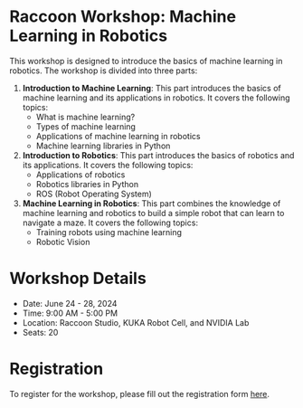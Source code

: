# Raccoon Workshop: Machine Learning in Robotics

This workshop is designed to introduce the basics of machine learning in robotics. The workshop is divided into three parts:

1. **Introduction to Machine Learning**: This part introduces the basics of machine learning and its applications in robotics. It covers the following topics:
    - What is machine learning?
    - Types of machine learning
    - Applications of machine learning in robotics
    - Machine learning libraries in Python
2. **Introduction to Robotics**: This part introduces the basics of robotics and its applications. It covers the following topics:
    - Applications of robotics
    - Robotics libraries in Python
    - ROS (Robot Operating System)
3. **Machine Learning in Robotics**: This part combines the knowledge of machine learning and robotics to build a simple robot that can learn to navigate a maze. It covers the following topics:
    - Training robots using machine learning
    - Robotic Vision


# Workshop Details
- Date: June 24 - 28, 2024
- Time: 9:00 AM - 5:00 PM
- Location: Raccoon Studio, KUKA Robot Cell, and NVIDIA Lab
- Seats: 20

# Registration
To register for the workshop, please fill out the registration form [here](https://forms.gle/1234567890).



